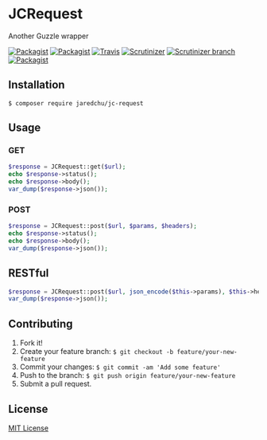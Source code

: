 # JCRequest
Another Guzzle wrapper

[![Packagist](https://img.shields.io/packagist/v/jaredchu/jc-request.svg)](https://packagist.org/packages/jaredchu/jc-request)
[![Packagist](https://img.shields.io/packagist/dt/jaredchu/jc-request.svg)](https://packagist.org/packages/jaredchu/jc-request)
[![Travis](https://img.shields.io/travis/jaredchu/JCRequest.svg)](https://travis-ci.org/jaredchu/JCRequest)
[![Scrutinizer](https://img.shields.io/scrutinizer/g/jaredchu/JCRequest.svg)](https://scrutinizer-ci.com/g/jaredchu/JCRequest/)
[![Scrutinizer branch](https://img.shields.io/scrutinizer/coverage/g/jaredchu/JCRequest/master.svg)](https://scrutinizer-ci.com/g/jaredchu/JCRequest/)
[![Packagist](https://img.shields.io/packagist/l/jaredchu/jc-request.svg)](https://packagist.org/packages/jaredchu/jc-request)

## Installation
`$ composer require jaredchu/jc-request`

## Usage

### GET
```PHP
$response = JCRequest::get($url);
echo $response->status();
echo $response->body();
var_dump($response->json());
```
### POST
```PHP
$response = JCRequest::post($url, $params, $headers);
echo $response->status();
echo $response->body();
var_dump($response->json());
```
## RESTful
```PHP
$response = JCRequest::post($url, json_encode($this->params), $this->headers);
var_dump($response->json());
```

## Contributing
1. Fork it!
2. Create your feature branch: `$ git checkout -b feature/your-new-feature`
3. Commit your changes: `$ git commit -am 'Add some feature'`
4. Push to the branch: `$ git push origin feature/your-new-feature`
5. Submit a pull request.

## License
[MIT License](https://github.com/jaredchu/JCRequest/blob/master/LICENSE)
